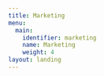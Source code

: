 ```yaml
---
title: Marketing
menu:
  main:
    identifier: marketing
    name: Marketing
    weight: 4
layout: landing
---
```


